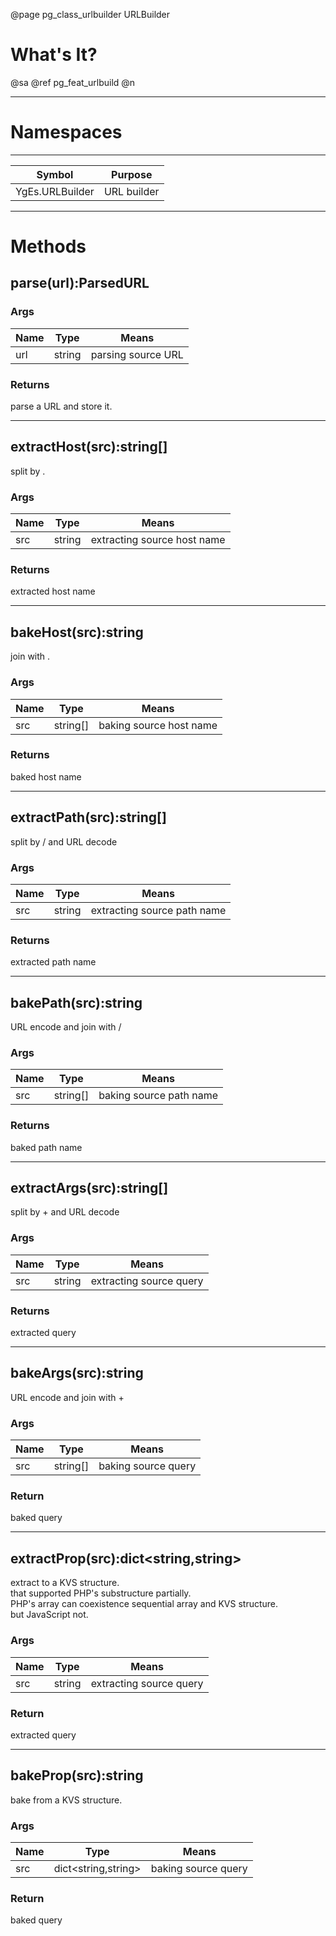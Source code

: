 ﻿@page pg_class_urlbuilder URLBuilder

# What's It?

@sa @ref pg_feat_urlbuild @n

-----
# Namespaces

-----
| Symbol | Purpose |
|--------|---------|
| YgEs.URLBuilder | URL builder |

-----
# Methods

## parse(url):ParsedURL

### Args

| Name | Type | Means |
|------|------|-------|
| url | string | parsing source URL |

### Returns

parse a URL and store it.  

-----
## extractHost(src):string[]

split by .

### Args

| Name | Type | Means |
|------|------|-------|
| src | string | extracting source host name |

### Returns

extracted host name

-----
## bakeHost(src):string

join with .

### Args

| Name | Type | Means |
|------|------|-------|
| src | string[] | baking source host name |

### Returns

baked host name

-----
## extractPath(src):string[]

split by / and URL decode

### Args

| Name | Type | Means |
|------|------|-------|
| src | string | extracting source path name |

### Returns

extracted path name

-----
## bakePath(src):string

URL encode and join with /

### Args

| Name | Type | Means |
|------|------|-------|
| src | string[] | baking source path name |

### Returns

baked path name

-----
## extractArgs(src):string[]

split by + and URL decode

### Args

| Name | Type | Means |
|------|------|-------|
| src | string | extracting source query |

### Returns

extracted query

-----
## bakeArgs(src):string

URL encode and join with +

### Args

| Name | Type | Means |
|------|------|-------|
| src | string[] | baking source query |

### Return

baked query

-----
## extractProp(src):dict<string,string>

extract to a KVS structure.  
that supported PHP's substructure partially.  
PHP's array can coexistence sequential array and KVS structure.  
but JavaScript not.  

### Args

| Name | Type | Means |
|------|------|-------|
| src | string | extracting source query |

### Return

extracted query

-----
## bakeProp(src):string

bake from a KVS structure.  

### Args

| Name | Type | Means |
|------|------|-------|
| src | dict<string,string> | baking source query |

### Return

baked query
